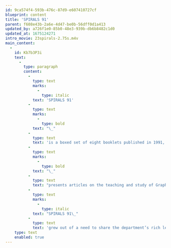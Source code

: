```yaml
---
id: 9ca574f4-593b-476c-87d9-e607410727cf
blueprint: content
title: 'SPIRALS 91'
parent: f608e43b-2a6e-4d47-be0b-56dff0d1a413
updated_by: a726f1e0-85b0-48e3-939b-db6b8482c1d0
updated_at: 1675124271
intro_movie: 23spirals-2.75s.m4v
main_content:
  -
    id: Kb7b3P3i
    text:
      -
        type: paragraph
        content:
          -
            type: text
            marks:
              -
                type: italic
            text: 'SPIRALS 91'
          -
            type: text
            marks:
              -
                type: bold
            text: "\_"
          -
            type: text
            text: 'is a boxed set of eight booklets published in 1991, that'
          -
            type: text
            marks:
              -
                type: bold
            text: "\_"
          -
            type: text
            text: "presents articles on the teaching and study of Graphic Design at the Rhode Island School of Design—the first since its1977 publication.\_"
          -
            type: text
            marks:
              -
                type: italic
            text: "SPIRALS 91\_"
          -
            type: text
            text: 'grew out of a need to share the department’s rich learning experience in the education of future designers.'
    type: text
    enabled: true
---
```

